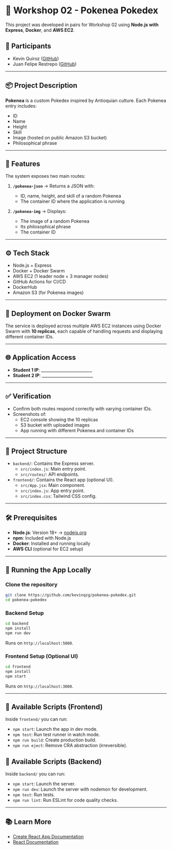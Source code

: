 # 🧪 Workshop 02 - Pokenea Pokedex

This project was developed in pairs for Workshop 02 using **Node.js with Express**, **Docker**, and **AWS EC2**.

## 👥 Participants
- Kevin Quiroz ([GitHub](https://github.com/KevinQzG))
- Juan Felipe Restrepo ([GitHub](https://github.com/JuanFelipeRestrepoBuitrago))

---

## 📦 Project Description

**Pokenea** is a custom Pokedex inspired by Antioquian culture. Each Pokenea entry includes:
- ID
- Name
- Height
- Skill
- Image (hosted on public Amazon S3 bucket)
- Philosophical phrase

---

## 🚀 Features

The system exposes two main routes:

1. **`/pokenea-json`** → Returns a JSON with:
   - ID, name, height, and skill of a random Pokenea
   - The container ID where the application is running

2. **`/pokenea-img`** → Displays:
   - The image of a random Pokenea
   - Its philosophical phrase
   - The container ID

---

## ⚙️ Tech Stack

- Node.js + Express
- Docker + Docker Swarm
- AWS EC2 (1 leader node + 3 manager nodes)
- GitHub Actions for CI/CD
- DockerHub
- Amazon S3 (for Pokenea images)

---

## 🐳 Deployment on Docker Swarm

The service is deployed across multiple AWS EC2 instances using Docker Swarm with **10 replicas**, each capable of handling requests and displaying different container IDs.

---

## 🌐 Application Access

- **Student 1 IP**: _________________________
- **Student 2 IP**: _________________________

---

## ✅ Verification

- Confirm both routes respond correctly with varying container IDs.
- Screenshots of:
  - EC2 console showing the 10 replicas
  - S3 bucket with uploaded images
  - App running with different Pokenea and container IDs

---

## 📁 Project Structure

- `backend/`: Contains the Express server.
  - `src/index.js`: Main entry point.
  - `src/routes/`: API endpoints.
- `frontend/`: Contains the React app (optional UI).
  - `src/App.jsx`: Main component.
  - `src/index.js`: App entry point.
  - `src/index.css`: Tailwind CSS config.

---

## 🛠️ Prerequisites

- **Node.js**: Version 18+ → [nodejs.org](https://nodejs.org/)
- **npm**: Included with Node.js
- **Docker**: Installed and running locally
- **AWS CLI** (optional for EC2 setup)

---

## 🧪 Running the App Locally

### Clone the repository

```bash
git clone https://github.com/kevinqzg/pokenea-pokedex.git
cd pokenea-pokedex
```

### Backend Setup

```bash
cd backend
npm install
npm run dev
```

Runs on `http://localhost:5000`.

### Frontend Setup (Optional UI)

```bash
cd frontend
npm install
npm start
```

Runs on `http://localhost:3000`.

---

## 📜 Available Scripts (Frontend)

Inside `frontend/` you can run:

- `npm start`: Launch the app in dev mode.
- `npm test`: Run test runner in watch mode.
- `npm run build`: Create production build.
- `npm run eject`: Remove CRA abstraction (irreversible).

## 📜 Available Scripts (Backend)
Inside `backend/` you can run:
- `npm start`: Launch the server.
- `npm run dev`: Launch the server with nodemon for development.
- `npm test`: Run tests.
- `npm run lint`: Run ESLint for code quality checks.
---

## 📚 Learn More

- [Create React App Documentation](https://facebook.github.io/create-react-app/docs/getting-started)
- [React Documentation](https://reactjs.org/)
